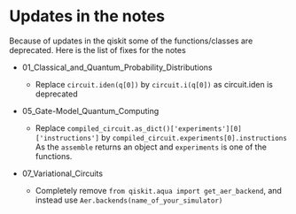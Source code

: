 # Updates in the notes 

Because of updates in the qiskit some of the functions/classes are deprecated. Here is the list of fixes for the notes

* 01_Classical_and_Quantum_Probability_Distributions
    * Replace `circuit.iden(q[0])` by `circuit.i(q[0])` as circuit.iden is deprecated

* 05_Gate-Model_Quantum_Computing
    * Replace `compiled_circuit.as_dict()['experiments'][0]['instructions']`  by `compiled_circuit.experiments[0].instructions` As the `assemble` returns an object and `experiments` is one of the functions.

* 07_Variational_Circuits
    * Completely remove `from qiskit.aqua import get_aer_backend`, and instead use `Aer.backends(name_of_your_simulator)`

